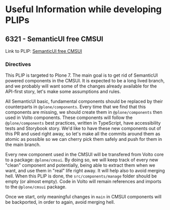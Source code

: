 # Useful Information while developing PLIPs

## 6321 - SemanticUI free CMSUI

Link to PLIP: [SemanticUI free CMSUI](https://github.com/plone/volto/issues/6321)

### Directives

This PLIP is targeted to Plone 7.
The main goal is to get rid of SemanticUI powered components in the CMSUI.
It is expected to be a long lived branch, and we probably will want some of the changes already available for the API-first story, let's make some assumptions and rules.

All SemanticUI basic, fundamental components should be replaced by their counterparts in `@plone/components`.
Every time that we find that this components are missing, we should create them in `@plone/components` then used in Volto components.
These components will follow the `@plone/components` best practices, written in TypeScript, have accessibility tests and Storybook story.
We'd like to have these new components out of this PR and used right away, so let's make all the commits around them as atomic as possible so we can cherry pick them safely and push for them in the main branch.

Every new component used in the CMSUI will be transfered from Volto core to a package: `@plone/cmsui`.
By doing so, we will keep track of every new "clean" component and potentially, being able to extract them when we want, and use them in "real" life right away.
It will help also to avoid merging hell.
When this PLIP is done, the `src/components/manage` folder should be empty (or almost empty).
Code in Volto will remain references and imports to the `@plone/cmsui` package.

Once we start, only meaningful changes in `main` in CMSUI components will be backported, in order to again, avoid merging hell.
